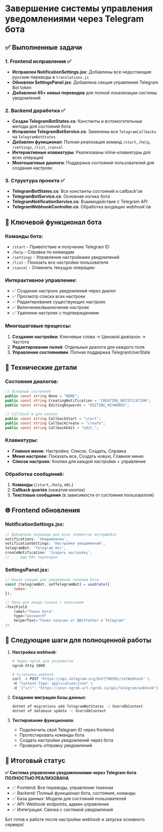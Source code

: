 # Завершение системы управления уведомлениями через Telegram бота

## ✅ Выполненные задачи

### 1. **Frontend исправления** ✅
- **Исправлен NotificationSettings.jsx**: Добавлены все недостающие русские переводы в `translations.js`
- **Обновлен SettingsPanel.jsx**: Добавлена секция управления Telegram Bot token
- **Добавлено 65+ новых переводов** для полной локализации системы уведомлений

### 2. **Backend доработка** ✅
- **Создан TelegramBotStates.cs**: Константы и вспомогательные методы для состояний бота
- **Исправлен TelegramBotService.cs**: Заменены все `TelegramCallbacks` на `TelegramBotStates`
- **Добавлен функционал**: Полная реализация команд `/start`, `/help`, `/settings`, `/list`, `/cancel`
- **Интерактивные клавиатуры**: Реализованы inline-клавиатуры для всех операций
- **Многошаговые диалоги**: Поддержка состояний пользователей для создания настроек

### 3. **Структура проекта** ✅
- **TelegramBotStates.cs**: Все константы состояний и callback'ов
- **TelegramBotService.cs**: Основная логика бота
- **TelegramNotificationService.cs**: Взаимодействие с Telegram API
- **TelegramWebhookController.cs**: Обработка входящих webhook'ов

## 🎯 Ключевой функционал бота

### Команды бота:
- `/start` - Приветствие и получение Telegram ID
- `/help` - Справка по командам  
- `/settings` - Управление настройками уведомлений
- `/list` - Показать все настройки пользователя
- `/cancel` - Отменить текущую операцию

### Интерактивное управление:
- ✅ Создание настроек уведомлений через диалог
- ✅ Просмотр списка всех настроек
- ✅ Редактирование существующих настроек
- ✅ Включение/выключение настроек
- ✅ Удаление настроек с подтверждением

### Многошаговые процессы:
1. **Создание настройки**: Ключевые слова → Ценовой диапазон → Частота
2. **Редактирование полей**: Отдельные диалоги для каждого поля
3. **Управление состояниями**: Полная поддержка TelegramUserState

## 🔧 Технические детали

### Состояния диалогов:
```csharp
// Основные состояния
public const string None = "NONE";
public const string CreatingNotification = "CREATING_NOTIFICATION";
public const string EditingKeywords = "EDITING_KEYWORDS";

// Callback'и для кнопок  
public const string CallbackStart = "start";
public const string CallbackCreate = "create";
public const string CallbackEdit = "edit_";
```

### Клавиатуры:
- **Главное меню**: Настройки, Список, Создать, Справка
- **Меню настроек**: Показать все, Создать новую, Главное меню
- **Список настроек**: Кнопки для каждой настройки + управление

### Обработка сообщений:
1. **Команды** (`/start`, `/help`, etc.)
2. **Callback queries** (нажатия кнопок)
3. **Текстовые сообщения** (в зависимости от состояния пользователя)

## 🌐 Frontend обновления

### NotificationSettings.jsx:
```javascript
// Добавлены переводы для всех элементов интерфейса
notifications: 'Уведомления',
notificationSettings: 'Настройки уведомлений',
telegramBot: 'Telegram бот',
createNotification: 'Создать настройку',
// ... еще 60+ переводов
```

### SettingsPanel.jsx:
```javascript
// Новая секция для управления токеном бота
const [telegramBot, setTelegramBot] = useState({
    token: ''
});

// Поле для ввода токена с описанием
<TextField
    label="Токен бота"
    type="password" 
    helperText="Токен получен от @BotFather в Telegram"
/>
```

## 📝 Следующие шаги для полноценной работы

1. **Настройка webhook**:
   ```bash
   # Через ngrok для разработки
   ngrok http 5000
   
   # Установка webhook
   curl -X POST "https://api.telegram.org/bot{TOKEN}/setWebhook" \
   -H "Content-Type: application/json" \
   -d '{"url": "https://your-ngrok-url.ngrok.io/api/telegram/webhook"}'
   ```

2. **Создание миграции базы данных**:
   ```bash
   dotnet ef migrations add TelegramBotStates -c UsersDbContext
   dotnet ef database update -c UsersDbContext  
   ```

3. **Тестирование функционала**:
   - Подключить свой Telegram ID через frontend
   - Протестировать команды бота
   - Создать настройки уведомлений через бота
   - Проверить отправку уведомлений

## 🎉 Итоговый статус

**✅ Система управления уведомлениями через Telegram бота ПОЛНОСТЬЮ РЕАЛИЗОВАНА**

- ✅ Frontend: Все переводы, управление токеном
- ✅ Backend: Полный функционал бота, состояния, команды  
- ✅ База данных: Модели для состояний пользователей
- ✅ API: Webhook endpoints, админ-управление
- ✅ Интеграция: Связка с системой уведомлений

Бот готов к работе после настройки webhook и запуска основного сервера!

